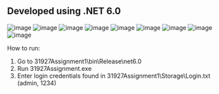 ## Developed using .NET 6.0

![image](https://user-images.githubusercontent.com/53848567/222349968-7a5fc629-8d85-47bb-ab35-552369663a07.png)
![image](https://user-images.githubusercontent.com/53848567/222350028-68afee01-5ec7-487c-9e79-7b5ff08e1ec1.png)
![image](https://user-images.githubusercontent.com/53848567/222350578-581b52c6-f3b2-40b7-8405-0d287d6163d6.png)
![image](https://user-images.githubusercontent.com/53848567/222350880-ea755c3a-adbb-473b-a5d9-84df1e00d3cb.png)
![image](https://user-images.githubusercontent.com/53848567/222350970-0fc701cc-da74-4a2e-af8c-dafc5c4b0eab.png)
![image](https://user-images.githubusercontent.com/53848567/222351134-5e6c5e97-02ec-4699-a935-55e7074ccc66.png)
![image](https://user-images.githubusercontent.com/53848567/222351325-0fdb6469-16cc-4757-9da3-d4c5cd90771f.png)
![image](https://user-images.githubusercontent.com/53848567/222351411-3bc39946-c42a-42ba-937b-035f1d23270c.png)
![image](https://user-images.githubusercontent.com/53848567/222351498-a05d0686-b8c9-430f-bcfb-d942151eaac3.png)

How to run:

1. Go to 31927Assignment1\bin\Release\net6.0
2. Run 31927Assignment.exe
3. Enter login credentials found in 31927Assignment1\Storage\Login.txt (admin, 1234)
